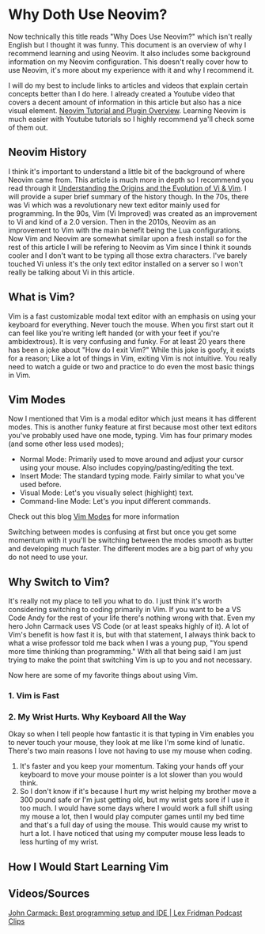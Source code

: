 # Why Doth Use Neovim?

Now technically this title reads "Why Does Use Neovim?" which isn't really English but I thought it was funny. This document is an overview of why I recommend learning and using Neovim. It also includes some background information on my Neovim configuration. This
doesn't really cover how to use Neovim, it's more about my experience with it and why I recommend it.

I will do my best to include links to articles and videos that explain certain concepts better than I do here. I already created a Youtube video that covers a decent amount of information in this article but also has a nice visual element.
[Neovim Tutorial and Plugin Overview](https://www.youtube.com/watch?v=pqi6PbQWKmE&t=3s). Learning Neovim is much easier with Youtube tutorials so I highly recommend ya'll check some of them out.

## Neovim History

I think it's important to understand a little bit of the background of where Neovim came from. This article is much more in depth so I recommend you read through it
[Understanding the Origins and the Evolution of Vi & Vim](https://pikuma.com/blog/origins-of-vim-text-editor). I will provide a super brief summary of the history though. In the 70s, there was Vi which was a revolutionary new text editor mainly used for programming.
In the 90s, Vim (Vi Improved) was created as an improvement to Vi and kind of a 2.0 version. Then in the 2010s, Neovim as an improvement to Vim with the main benefit being the Lua configurations.
Now Vim and Neovim are somewhat similar upon a fresh install so for the rest of this article I will be refering to Neovim as Vim since I think it sounds cooler and I don't want to be typing all those extra characters.
I've barely touched Vi unless it's the only text editor installed on a server so I won't really be
talking about Vi in this article.

## What is Vim?

Vim is a fast customizable modal text editor with an emphasis on using your keyboard for everything. Never touch the mouse. When you first start out it can feel like you're writing left handed (or with your feet if you're ambidextrous). It is very confusing and
funky. For at least 20 years there has been a joke about "How do I exit Vim?" While this joke is goofy, it exists for a reason; Like a lot of things in Vim, exiting Vim is not intuitive. You really need to watch a guide or two and practice to do even the most basic things
in Vim.

## Vim Modes

Now I mentioned that Vim is a modal editor which just means it has different modes. This is another funky feature at first because most other text editors you've probably used have one mode, typing.
Vim has four primary modes (and some other less used modes);

- Normal Mode: Primarily used to move around and adjust your cursor using your mouse. Also includes copying/pasting/editing the text.
- Insert Mode: The standard typing mode. Fairly similar to what you've used before.
- Visual Mode: Let's you visually select (highlight) text.
- Command-line Mode: Let's you input different commands.

Check out this blog [Vim Modes](https://www.warp.dev/terminus/vim-modes) for more information

Switching between modes is confusing at first but once you get some momentum with it you'll be switching between the modes smooth as butter and developing much faster. The different modes are a big part of why you do not need to use your.

## Why Switch to Vim?

It's really not my place to tell you what to do. I just think it's worth considering switching to coding primarily in Vim. If you want to be a VS Code Andy for the rest of your life there's nothing wrong with that. Even my hero John Carmack uses VS Code (or at least
speaks highly of it). A lot of Vim's benefit is how fast it is, but with that statement, I always think back to what a wise professor told me back when I was a young pup, "You spend more time thinking than programming." With all that being said I am just trying to
make the point that switching Vim is up to you and not necessary.

Now here are some of my favorite things about using Vim.

### 1. Vim is Fast

### 2. My Wrist Hurts. Why Keyboard All the Way

Okay so when I tell people how fantastic it is that typing in Vim enables you to never touch your mouse, they look at me like I'm some kind of lunatic. There's two main reasons I love not having to use my mouse when coding.

1. It's faster and you keep your momentum. Taking your hands off your keyboard to move your mouse pointer is a lot slower than you would think.
2. So I don't know if it's because I hurt my wrist helping my brother move a 300 pound safe or I'm just getting old, but my wrist gets sore if I use it too much. I would have some days where I would work a full shift using my mouse a lot, then I would play computer games
   until my bed time and that's a full day of using the mouse. This would cause my wrist to hurt a lot. I have noticed that using my computer mouse less leads to less hurting of my wrist.

## How I Would Start Learning Vim

## Videos/Sources

[John Carmack: Best programming setup and IDE | Lex Fridman Podcast Clips](https://www.youtube.com/watch?v=tzr7hRXcwkw&t=703s)
